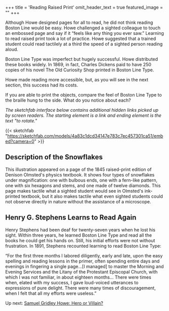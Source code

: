 +++
title = 'Reading Raised Print'
omit_header_text = true
featured_image = ""
+++

Although Howe designed pages for all to read, he did not think reading Boston Line would be easy. Howe challenged a sighted colleague to touch an embossed page and say if it “feels like any thing you ever saw.” Learning to read raised print took a lot of practice. Howe suggested that a trained student could read tactilely at a third the speed of a sighted person reading aloud.

Boston Line Type was imperfect but hugely successful. Howe distributed these books widely. In 1869, in fact, Charles Dickens paid to have 250 copies of his novel The Old Curiosity Shop printed in Boston Line Type.

Howe made reading more accessible, but, as you will see in the next section, this success had its costs.

If you are able to print the objects, compare the feel of Boston Line Type to the braille hung to the side. What do you notice about each?

 

*The sketchfab interface below contains additional hidden links picked up by screen readers. The starting element is a link and ending element is the text "to rotate."*

{{< sketchfab "https://sketchfab.com/models/4a83c1dcd34147e783c7ec457301ca51/embed?camera=0" >}}

## Description of the Snowflakes

This illustration appeared on a page of the 1845 raised-print edition of Denison Olmsted's physics textbook. It shows four types of snowflakes under magnification: one with bulbous ends, one with a fern-like pattern, one with six hexagons and stems, and one made of twelve diamonds. This page makes tactile what a sighted student would see in Olmsted's ink-printed textbook, but it also makes tactile what even sighted students could not observe directly in nature without the assistance of a microscope.

## Henry G. Stephens Learns to Read Again

Henry Stephens had been deaf for twenty-seven years when he lost his sight. Within three years, he learned Boston Line Type and read all the books he could get his hands on. Still, his initial efforts were not without frustration. In 1891, Stephens recounted learning to read Boston Line Type:

“For the first three months I labored diligently, early and late, upon the easy spelling and reading lessons in the primer, often spending entire days and evenings in fingering a single page…[I managed] to master the Morning and Evening Services and the Litany of the Protestant Episcopal Church, with which I was not familiar, in about eighteen months… There were times when, elated with my success, I gave loud-voiced utterances to expressions of pure delight. There were many times of discouragement, when I felt that all my efforts were useless.”

Up next: [Samuel Gridley Howe: Hero or Villain?](/panel4) 